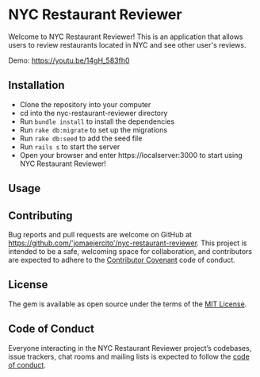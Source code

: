 # NYC Restaurant Reviewer

Welcome to NYC Restaurant Reviewer! This is an application that allows users to review restaurants located in NYC and see other user's reviews.

Demo: https://youtu.be/14gH_583fh0

## Installation
* Clone the repository into your computer
* cd into the nyc-restaurant-reviewer directory
* Run `bundle install` to install the dependencies
* Run `rake db:migrate` to set up the migrations
* Run `rake db:seed` to add the seed file
* Run `rails s` to start the server
* Open your browser and enter https://localserver:3000 to start using NYC Restaurant Reviewer!

## Usage


## Contributing

Bug reports and pull requests are welcome on GitHub at https://github.com/'jomaejercito'/nyc-restaurant-reviewer. This project is intended to be a safe, welcoming space for collaboration, and contributors are expected to adhere to the [Contributor Covenant](http://contributor-covenant.org) code of conduct.

## License

The gem is available as open source under the terms of the [MIT License](https://opensource.org/licenses/MIT).

## Code of Conduct

Everyone interacting in the NYC Restaurant Reviewer project’s codebases, issue trackers, chat rooms and mailing lists is expected to follow the [code of conduct](https://github.com/'jomaejercito'/nyc-restaurant-reviewer/blob/master/CODE_OF_CONDUCT.md).
